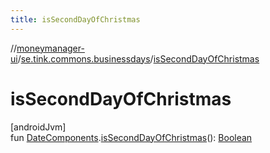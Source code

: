 ```yaml
---
title: isSecondDayOfChristmas
---
```

//[moneymanager-ui](../../index.html)/[se.tink.commons.businessdays](index.html)/[isSecondDayOfChristmas](is-second-day-of-christmas.html)



# isSecondDayOfChristmas



[androidJvm]\
fun [DateComponents](-date-components/index.html).[isSecondDayOfChristmas](is-second-day-of-christmas.html)(): [Boolean](https://kotlinlang.org/api/latest/jvm/stdlib/kotlin/-boolean/index.html)




